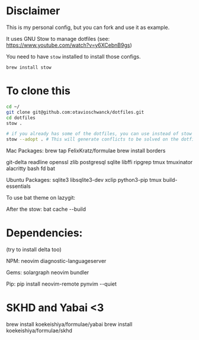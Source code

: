 # Disclaimer
This is my personal config, but you can fork and use it as example.

It uses GNU Stow to manage dotfiles (see: https://www.youtube.com/watch?v=y6XCebnB9gs)

You need to have `stow` installed to install those configs.

`brew install stow`
# To clone this

```sh
cd ~/
git clone git@github.com:otavioschwanck/dotfiles.git
cd dotfiles
stow .

# if you already has some of the dotfiles, you can use instead of stow . :
stow --adopt . # This will generate conflicts to be solved on the dotfiles repository, make sure to fix them.
```


Mac Packages:
brew tap FelixKratz/formulae
brew install borders

git-delta readline openssl zlib postgresql sqlite libffi ripgrep tmux tmuxinator alacritty bash fd bat

Ubuntu Packages:
sqlite3 libsqlite3-dev xclip python3-pip tmux build-essentials

To use bat theme on lazygit:

After the stow: bat cache --build
# Dependencies:

(try to install delta too)

NPM:
neovim diagnostic-languageserver

Gems:
solargraph neovim bundler

Pip:
pip install neovim-remote pynvim --quiet

# SKHD and Yabai <3
brew install koekeishiya/formulae/yabai
brew install koekeishiya/formulae/skhd
